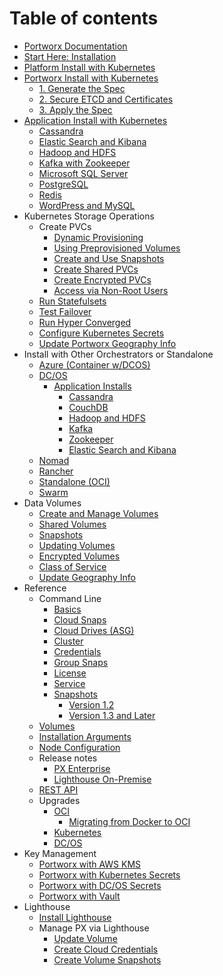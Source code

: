 # Table of contents

* [Portworx Documentation](README.md)
* [Start Here: Installation](begin-your-installation.md)
* [Platform Install with Kubernetes](installation.md)
* [Portworx Install with Kubernetes](kubernetes-portworx-install/README.md)
  * [1. Generate the Spec](kubernetes-portworx-install/1b.-parameter-notes.md)
  * [2. Secure ETCD and Certificates](kubernetes-portworx-install/2.-secure-etcd-and-certificates.md)
  * [3. Apply the Spec](kubernetes-portworx-install/4.-apply-the-spec.md)
* [Application Install with Kubernetes](container-app-installs/README.md)
  * [Cassandra](container-app-installs/cassandra.md)
  * [Elastic Search and Kibana](container-app-installs/elastic-search-and-kibana.md)
  * [Hadoop and HDFS](container-app-installs/hadoop-and-hdfs.md)
  * [Kafka with Zookeeper](container-app-installs/kafka.md)
  * [Microsoft SQL Server](container-app-installs/microsoft-sql-server.md)
  * [PostgreSQL](container-app-installs/postgresql.md)
  * [Redis](container-app-installs/redis.md)
  * [WordPress and MySQL](container-app-installs/wordpress-and-mysql.md)
* Kubernetes Storage Operations
  * Create PVCs
    * [Dynamic Provisioning](kubernetes-storage-operations/create-pvcs/dynamic-provisioning.md)
    * [Using Preprovisioned Volumes](kubernetes-storage-operations/create-pvcs/using-preprovisioned-volumes.md)
    * [Create and Use Snapshots](kubernetes-storage-operations/create-pvcs/create-and-use-snapshots.md)
    * [Create Shared PVCs](kubernetes-storage-operations/create-pvcs/create-shared-pvcs.md)
    * [Create Encrypted PVCs](kubernetes-storage-operations/create-pvcs/create-encrypted-pvcs.md)
    * [Access via Non-Root Users](kubernetes-storage-operations/create-pvcs/access-via-non-root-users.md)
  * [Run Statefulsets](kubernetes-storage-operations/run-statefulsets.md)
  * [Test Failover](kubernetes-storage-operations/test-failover.md)
  * [Run Hyper Converged](kubernetes-storage-operations/run-hyper-converged.md)
  * [Configure Kubernetes Secrets](kubernetes-storage-operations/configure-kubernetes-secrets.md)
  * [Update Portworx Geography Info](kubernetes-storage-operations/update-portworx-geography-info.md)
* Install with Other Orchestrators or Standalone
  * [Azure \(Container w/DCOS\)](other-platforms/azure-container-w-dcos.md)
  * [DC/OS](other-platforms/dc-os/README.md)
    * [Application Installs](other-platforms/dc-os/application-installs-on-dc-os/README.md)
      * [Cassandra](other-platforms/dc-os/application-installs-on-dc-os/cassandra.md)
      * [CouchDB](other-platforms/dc-os/application-installs-on-dc-os/couchdb.md)
      * [Hadoop and HDFS](other-platforms/dc-os/application-installs-on-dc-os/hadoop-and-hdfs.md)
      * [Kafka](other-platforms/dc-os/application-installs-on-dc-os/kafka.md)
      * [Zookeeper](other-platforms/dc-os/application-installs-on-dc-os/zookeeper.md)
      * [Elastic Search and Kibana](other-platforms/dc-os/application-installs-on-dc-os/elastic-search-and-kibana.md)
  * [Nomad](other-platforms/nomad.md)
  * [Rancher](other-platforms/rancher.md)
  * [Standalone \(OCI\)](other-platforms/oci.md)
  * [Swarm](other-platforms/swarm.md)
* Data Volumes
  * [Create and Manage Volumes](data-volumes/create-and-manage-volumes.md)
  * [Shared Volumes](data-volumes/shared-volumes.md)
  * [Snapshots](data-volumes/snapshots.md)
  * [Updating Volumes](data-volumes/updating-volumes.md)
  * [Encrypted Volumes](data-volumes/encrypted-volumes.md)
  * [Class of Service](data-volumes/class-of-service.md)
  * [Update Geography Info](data-volumes/update-portworx-geography-info.md)
* Reference
  * Command Line
    * [Basics](reference/command-line-reference/basics.md)
    * [Cloud Snaps](reference/command-line-reference/cloud-snaps.md)
    * [Cloud Drives \(ASG\)](reference/command-line-reference/cloud-drives-asg.md)
    * [Cluster](reference/command-line-reference/cluster.md)
    * [Credentials](reference/command-line-reference/host.md)
    * [Group Snaps](reference/command-line-reference/group-snaps.md)
    * [License](reference/command-line-reference/license.md)
    * [Service](reference/command-line-reference/service.md)
    * [Snapshots](reference/command-line-reference/snaps/README.md)
      * [Version 1.2](reference/command-line-reference/snaps/version-1.2.md)
      * [Version 1.3 and Later](reference/command-line-reference/snaps/version-1.3-and-later.md)
  * [Volumes](reference/volumes.md)
  * [Installation Arguments](reference/installation-arguments.md)
  * [Node Configuration](reference/node-configuration.md)
  * Release notes
    * [PX Enterprise](reference/release-notes/px-enterprise.md)
    * [Lighthouse On-Premise](reference/release-notes/lighthouse-on-premise.md)
  * [REST API](reference/rest-api-reference.md)
  * Upgrades
    * [OCI](reference/upgrades/oci/README.md)
      * [Migrating from Docker to OCI](reference/upgrades/oci/migrating-from-docker-to-oci.md)
    * [Kubernetes](reference/upgrades/kubernetes.md)
    * [DC/OS](reference/upgrades/dc-os.md)
* Key Management
  * [Portworx with AWS KMS](key-management/portworx-with-aws-kms.md)
  * [Portworx with Kubernetes Secrets](key-management/portwrox-with-kubernetes-secrets.md)
  * [Portworx with DC/OS Secrets](key-management/portwrox-with-dc-os-secrets.md)
  * [Portworx with Vault](key-management/portwrox-with-vault.md)
* Lighthouse
  * [Install Lighthouse](lighthouse/install-lighthouse.md)
  * Manage PX via Lighthouse
    * [Update Volume](lighthouse/manage-px-via-lighthouse/update-volume.md)
    * [Create Cloud Credentials](lighthouse/manage-px-via-lighthouse/create-cloud-credentials.md)
    * [Create Volume Snapshots](lighthouse/manage-px-via-lighthouse/create-volume-snapshots.md)

